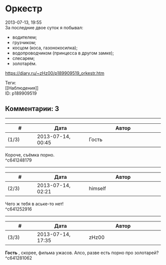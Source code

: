 Оркестр
=======

  
2013-07-13, 19:55  
 За последние двое суток я побывал:   
 - водителем;   
 - грузчиком;   
 - косцом (коса, газонокосилка);   
 - водопроводчиком (принцесса в другом замке);   
 - слесарем;   
 - золотарём.   
  
<https://diary.ru/~zHz00/p189909519_orkestr.htm>  
  
Теги:  
[[Наблюдения]]  
ID: p189909519  


Комментарии: 3
--------------

  


---



|         #         |              Дата              |                     Автор                     |           ID           |
| --- | --- | --- | --- |
| (1/3) | 2013-07-14, 00:45 | Гость | c641248179 |

  
 Короче, съёмка порно.   
 ^c641248179

---



|         #         |              Дата              |                     Автор                     |           ID           |
| --- | --- | --- | --- |
| (2/3) | 2013-07-14, 02:21 | himself | c641252916 |

  
 Чего ж тебя в аське-то нет!   
 ^c641252916

---



|         #         |              Дата              |                     Автор                     |           ID           |
| --- | --- | --- | --- |
| (3/3) | 2013-07-14, 17:35 | zHz00 | c641281062 |

  
  **Гость**  , скорее, фильма ужасов. Алсо, разве есть порно про золотарей?   
 ^c641281062